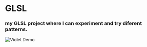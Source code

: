 # GLSL

### my GLSL project where I can experiment and try diferent patterns.

![Violet Demo](demo/demo.gif)